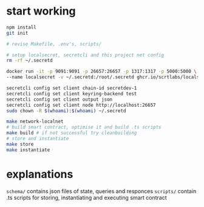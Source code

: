 # start working
```bash
npm install
git init

# revise Makefile, .env's, scripts/

# setup localsecret, secretcli and this project net config
rm -rf ~/.secretd

docker run -it -p 9091:9091 -p 26657:26657 -p 1317:1317 -p 5000:5000 \
--name localsecret -v ~/.secretd:/root/.secretd ghcr.io/scrtlabs/localsecret:v1.15.0-beta.7

secretcli config set client chain-id secretdev-1
secretcli config set client keyring-backend test
secretcli config set client output json
secretcli config set client node http://localhost:26657
sudo chown -R $(whoami):$(whoami) ~/.secretd

make network-localnet
# build smart contract, optimise it and build .ts scripts
make build # if not successful try cleanbuilding
# store and instantiate
make store
make instantiate
```
# explanations
`schema/` contains json files of state, queries and responces
`scripts/` contain .ts scripts for storing, instantiating and executing smart contract


